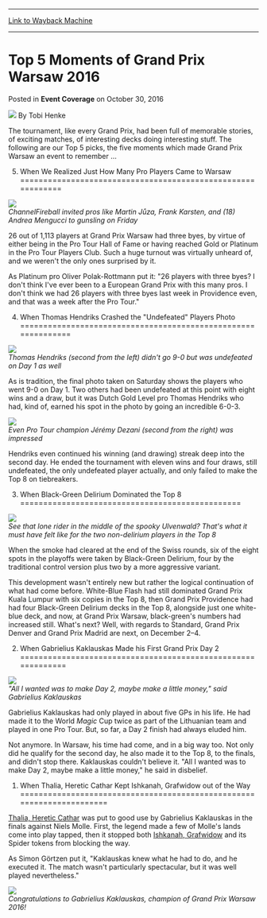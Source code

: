 
---
[Link to Wayback Machine](https://web.archive.org/web/20161103061237/http://magic.wizards.com/en/events/coverage/gpwar16/top-5-moments-2016-30-10)

[_metadata_:author]:- "Tobi Henke"
[_metadata_:description]:- "The tournament, like every Grand Prix, had been full of memorable stories, of exciting matches, of interesting decks doing interesting stuff. The following are our Top 5 picks, the five moments which made Grand Prix Warsaw an event to remember …&#13; &#13; 5. When We Realized Just How Many Pro Players Came to Warsaw&#13; &#13; ChannelFireball invited pros like Martin Jůza, Frank Karsten, and (18) Andrea Mengucci to gunsling on Friday"
[_metadata_:generator]:- "Drupal 7 (http://drupal.org)"
[_metadata_:node]:- "1086106"
[_metadata_:path_date]:- "2016-30-10"
[_metadata_:publish_date]:- "2016-10-30"
[_metadata_:source]:- "div-main-content"
[_metadata_:title]:- "Top 5 Moments of Grand Prix Warsaw 2016"
[_metadata_:wayback_capture_timestamp]:- "2016-11-03 06:12:37"
[_metadata_:wayback_raw_url]:- "https://web.archive.org/web/20161103061237id_/http://magic.wizards.com/en/events/coverage/gpwar16/top-5-moments-2016-30-10"
[_metadata_:wayback_url]:- "http://magic.wizards.com/en/events/coverage/gpwar16/top-5-moments-2016-30-10"
---


Top 5 Moments of Grand Prix Warsaw 2016
=======================================



 Posted in **Event Coverage**
 on October 30, 2016 






![](https://media.magic.wizards.com/styles/auth_small/public/images/person/henke_author.jpg)
By Tobi Henke











The tournament, like every Grand Prix, had been full of memorable stories, of exciting matches, of interesting decks doing interesting stuff. The following are our Top 5 picks, the five moments which made Grand Prix Warsaw an event to remember …


5. When We Realized Just How Many Pro Players Came to Warsaw
============================================================


![](https://media.wizards.com/2016/events/gpwar16/WAR_settingthescene1.jpg)  
*ChannelFireball invited pros like Martin Jůza, Frank Karsten, and (18) Andrea Mengucci to gunsling on Friday*


26 out of 1,113 players at Grand Prix Warsaw had three byes, by virtue of either being in the Pro Tour Hall of Fame or having reached Gold or Platinum in the Pro Tour Players Club. Such a huge turnout was virtually unheard of, and we weren't the only ones surprised by it.


As Platinum pro Oliver Polak-Rottmann put it: "26 players with three byes? I don't think I've ever been to a European Grand Prix with this many pros. I don't think we had 26 players with three byes last week in Providence even, and that was a week after the Pro Tour."


4. When Thomas Hendriks Crashed the "Undefeated" Players Photo
==============================================================


![](https://media.wizards.com/2016/events/gpwar16/WAR_t5_moments4b.jpg)  
*Thomas Hendriks (second from the left) didn't go 9-0 but was undefeated on Day 1 as well*


As is tradition, the final photo taken on Saturday shows the players who went 9-0 on Day 1. Two others had been undefeated at this point with eight wins and a draw, but it was Dutch Gold Level pro Thomas Hendriks who had, kind of, earned his spot in the photo by going an incredible 6-0-3.


![](https://media.wizards.com/2016/events/gpwar16/WAR_t5_moments4a.jpg)  
*Even Pro Tour champion Jérémy Dezani (second from the right) was impressed*


Hendriks even continued his winning (and drawing) streak deep into the second day. He ended the tournament with eleven wins and four draws, still undefeated, the only undefeated player actually, and only failed to make the Top 8 on tiebreakers.


3. When Black-Green Delirium Dominated the Top 8
================================================


![](https://media.wizards.com/2016/events/gpwar16/gpwar16-Traverse-the-Ulvenwald.jpg)  
*See that lone rider in the middle of the spooky Ulvenwald? That's what it must have felt like for the two non-delirium players in the Top 8*


When the smoke had cleared at the end of the Swiss rounds, six of the eight spots in the playoffs were taken by Black-Green Delirium, four by the traditional control version plus two by a more aggressive variant.


This development wasn't entirely new but rather the logical continuation of what had come before. White-Blue Flash had still dominated Grand Prix Kuala Lumpur with six copies in the Top 8, then Grand Prix Providence had had four Black-Green Delirium decks in the Top 8, alongside just one white-blue deck, and now, at Grand Prix Warsaw, black-green's numbers had increased still. What's next? Well, with regards to Standard, Grand Prix Denver and Grand Prix Madrid are next, on December 2–4.


2. When Gabrielius Kaklauskas Made his First Grand Prix Day 2
=============================================================


![](https://media.wizards.com/2016/events/gpwar16/f_WAR_kaklauskas.jpg)  
*"All I wanted was to make Day 2, maybe make a little money," said Gabrielius Kaklauskas*


Gabrielius Kaklauskas had only played in about five GPs in his life. He had made it to the World *Magic* Cup twice as part of the Lithuanian team and played in one Pro Tour. But, so far, a Day 2 finish had always eluded him.


Not anymore. In Warsaw, his time had come, and in a big way too. Not only did he qualify for the second day, he also made it to the Top 8, to the finals, and didn't stop there. Kaklauskas couldn't believe it. "All I wanted was to make Day 2, maybe make a little money," he said in disbelief.


1. When Thalia, Heretic Cathar Kept Ishkanah, Grafwidow out of the Way
======================================================================


[Thalia, Heretic Cathar](http://gatherer.wizards.com/Pages/Card/Details.aspx?name=Thalia%2C+Heretic+Cathar) was put to good use by Gabrielius Kaklauskas in the finals against Niels Molle. First, the legend made a few of Molle's lands come into play tapped, then it stopped both [Ishkanah, Grafwidow](http://gatherer.wizards.com/Pages/Card/Details.aspx?name=Ishkanah%2C+Grafwidow) and its Spider tokens from blocking the way.


As Simon Görtzen put it, "Kaklauskas knew what he had to do, and he executed it. The match wasn't particularly spectacular, but it was well played nevertheless."


![](https://media.wizards.com/2016/events/gpwar16/WAR_t5_moments1.jpg)  
*Congratulations to Gabrielius Kaklauskas, champion of Grand Prix Warsaw 2016!*







